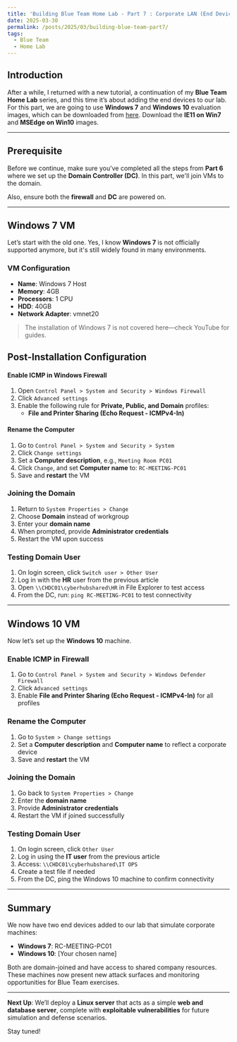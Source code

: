 ```yaml
---
title: 'Building Blue Team Home Lab - Part 7 : Corporate LAN (End Devices)'
date: 2025-03-30
permalink: /posts/2025/03/building-blue-team-part7/
tags:
  - Blue Team
  - Home Lab
---
```


##  Introduction
After a while, I returned with a new tutorial, a continuation of my **Blue Team Home Lab** series, and this time it’s about adding the end devices to our lab. For this part, we are going to use **Windows 7** and **Windows 10** evaluation images, which can be downloaded from [here](https://developer.microsoft.com/en-us/microsoft-edge/tools/vms/). Download the **IE11 on Win7** and **MSEdge on Win10** images.

---

## Prerequisite

Before we continue, make sure you’ve completed all the steps from **Part 6** where we set up the **Domain Controller (DC)**. In this part, we'll join VMs to the domain.

Also, ensure both the **firewall** and **DC** are powered on.

---

## Windows 7 VM

Let’s start with the old one. Yes, I know **Windows 7** is not officially supported anymore, but it's still widely found in many environments.

### VM Configuration

- **Name**: Windows 7 Host
- **Memory**: 4GB  
- **Processors**: 1 CPU  
- **HDD**: 40GB  
- **Network Adapter**: vmnet20  

> The installation of Windows 7 is not covered here—check YouTube for guides.

## Post-Installation Configuration

#### Enable ICMP in Windows Firewall

1. Open `Control Panel > System and Security > Windows Firewall`
2. Click `Advanced settings`
3. Enable the following rule for **Private, Public, and Domain** profiles:
   - **File and Printer Sharing (Echo Request - ICMPv4-In)**

#### Rename the Computer

1. Go to `Control Panel > System and Security > System`
2. Click `Change settings`
3. Set a **Computer description**, e.g., `Meeting Room PC01`
4. Click `Change`, and set **Computer name** to: `RC-MEETING-PC01`
5. Save and **restart** the VM

### Joining the Domain

1. Return to `System Properties > Change`
2. Choose **Domain** instead of workgroup
3. Enter your **domain name**
4. When prompted, provide **Administrator credentials**
5. Restart the VM upon success

### Testing Domain User

1. On login screen, click `Switch user > Other User`
2. Log in with the **HR** user from the previous article
3. Open `\\CHDC01\cyberhubshared\HR` in File Explorer to test access
4. From the DC, run: `ping RC-MEETING-PC01` to test connectivity

---

## Windows 10 VM

Now let’s set up the **Windows 10** machine.

### Enable ICMP in Firewall

1. Go to `Control Panel > System and Security > Windows Defender Firewall`
2. Click `Advanced settings`
3. Enable **File and Printer Sharing (Echo Request - ICMPv4-In)** for all profiles

### Rename the Computer

1. Go to `System > Change settings`
2. Set a **Computer description** and **Computer name** to reflect a corporate device
3. Save and **restart** the VM

### Joining the Domain

1. Go back to `System Properties > Change`
2. Enter the **domain name**
3. Provide **Administrator credentials**
4. Restart the VM if joined successfully

### Testing Domain User

1. On login screen, click `Other User`
2. Log in using the **IT user** from the previous article
3. Access: `\\CHDC01\cyberhubshared\IT OPS`
4. Create a test file if needed
5. From the DC, ping the Windows 10 machine to confirm connectivity

---

## Summary

We now have two end devices added to our lab that simulate corporate machines:

- **Windows 7**: RC-MEETING-PC01
- **Windows 10**: [Your chosen name]

Both are domain-joined and have access to shared company resources. These machines now present new attack surfaces and monitoring opportunities for Blue Team exercises.

---

**Next Up**: We’ll deploy a **Linux server** that acts as a simple **web and database server**, complete with **exploitable vulnerabilities** for future simulation and defense scenarios.

Stay tuned!
